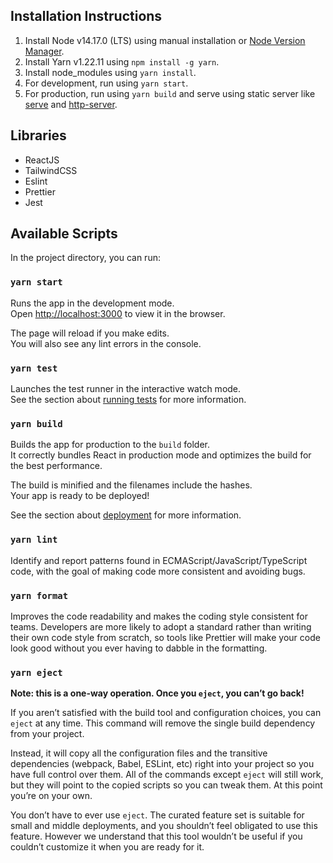 ## Installation Instructions

1. Install Node v14.17.0 (LTS) using manual installation or [Node Version Manager](https://github.com/nvm-sh/nvm).
2. Install Yarn v1.22.11 using `npm install -g yarn`.
3. Install node_modules using `yarn install`.
4. For development, run using `yarn start`.
5. For production, run using `yarn build` and serve using static server like [serve](https://www.npmjs.com/package/serve/v/11.3.0) and [http-server](https://www.npmjs.com/package/http-server).

## Libraries
- ReactJS
- TailwindCSS
- Eslint
- Prettier
- Jest

## Available Scripts

In the project directory, you can run:

### `yarn start`

Runs the app in the development mode.\
Open [http://localhost:3000](http://localhost:3000) to view it in the browser.

The page will reload if you make edits.\
You will also see any lint errors in the console.

### `yarn test`

Launches the test runner in the interactive watch mode.\
See the section about [running tests](https://facebook.github.io/create-react-app/docs/running-tests) for more information.

### `yarn build`

Builds the app for production to the `build` folder.\
It correctly bundles React in production mode and optimizes the build for the best performance.

The build is minified and the filenames include the hashes.\
Your app is ready to be deployed!

See the section about [deployment](https://facebook.github.io/create-react-app/docs/deployment) for more information.

### `yarn lint`

Identify and report patterns found in ECMAScript/JavaScript/TypeScript code, with the goal of making code more consistent and avoiding bugs.

### `yarn format`

Improves the code readability and makes the coding style consistent for teams. Developers are more likely to adopt a standard rather than writing their own code style from scratch, so tools like Prettier will make your code look good without you ever having to dabble in the formatting.

### `yarn eject`

**Note: this is a one-way operation. Once you `eject`, you can’t go back!**

If you aren’t satisfied with the build tool and configuration choices, you can `eject` at any time. This command will remove the single build dependency from your project.

Instead, it will copy all the configuration files and the transitive dependencies (webpack, Babel, ESLint, etc) right into your project so you have full control over them. All of the commands except `eject` will still work, but they will point to the copied scripts so you can tweak them. At this point you’re on your own.

You don’t have to ever use `eject`. The curated feature set is suitable for small and middle deployments, and you shouldn’t feel obligated to use this feature. However we understand that this tool wouldn’t be useful if you couldn’t customize it when you are ready for it.